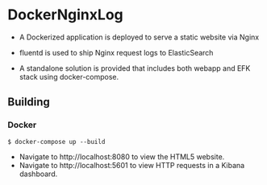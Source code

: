 # DockerNginxLog

- A Dockerized application is deployed to serve a static website via Nginx

- fluentd is used to ship Nginx request logs to ElasticSearch

- A standalone solution is provided that includes both webapp and EFK stack using docker-compose.

## Building

### Docker

    $ docker-compose up --build

- Navigate to http://localhost:8080 to view the HTML5 website.
- Navigate to http://localhost:5601 to view HTTP requests in a Kibana dashboard.